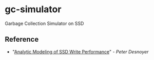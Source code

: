 # gc-simulator
Garbage Collection Simulator on SSD

## Reference
 * "[Analytic Modeling of SSD Write Performance](http://www.ccs.neu.edu/home/pjd/papers/pjd-systor12.pdf)" - *Peter Desnoyer*
